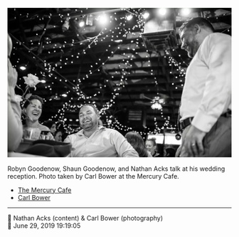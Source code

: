 ![Robyn Goodenow, Shaun Goodenow, and Nathan Acks talk](assets/92bc8fe8a1040d566dcca08cd7867a14.webp)

Robyn Goodenow, Shaun Goodenow, and Nathan Acks talk at his wedding reception. Photo taken by Carl Bower at the Mercury Cafe.

* [The Mercury Cafe](http://mercurycafe.com)
* [Carl Bower](https://carlbowerphotos.com)

- - - -

<span aria-hidden="true">👥</span> Nathan Acks (content) & Carl Bower (photography)  
<span aria-hidden="true">📅</span> June 29, 2019 19:19:05
